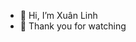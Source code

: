 - 👋 Hi, I’m Xuân Linh
- 👀 Thank you for watching

<!---
xulidinh88/xulidinh88 is a ✨ special ✨ repository because its `README.md` (this file) appears on your GitHub profile.
You can click the Preview link to take a look at your changes.
--->
